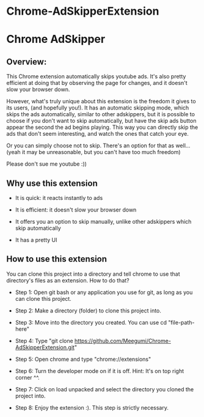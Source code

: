 # Chrome-AdSkipperExtension
 # Chrome AdSkipper

 ## Overview:
 
 This Chrome extension automatically skips youtube ads. It's also pretty efficient at doing that by observing the page for changes, and it doesn't slow your browser down. 
 
 However, what's truly unique about this extension is the freedom it gives to its users, (and hopefully you!). It has an automatic skipping mode, which skips the ads
 automatically, similar to other adskippers, but it is possible to choose if you don't want to skip automatically, but have the skip ads button appear the second 
 the ad begins playing. This way you can directly skip the ads that don't seem interesting, and watch the ones that catch your eye.

Or you can simply choose not to skip. There's an option for that as well...
(yeah it may be unreasonable, but you can't have too much freedom)

 Please don't sue me youtube :))

## Why use this extension

* It is quick: it reacts instantly to ads

* It is efficient: it doesn't slow your browser down

* It offers you an option to skip manually, unlike other adskippers which skip automatically

* It has a pretty UI

## How to use this extension

You can clone this project into a directory and tell chrome to use that directory's files as an extension. How to do that?

* Step 1: Open git bash or any application you use for git, as long as you can clone this project.

* Step 2: Make a directory (folder) to clone this project into.

* Step 3: Move into the directory you created. You can use cd "file-path-here"

* Step 4: Type "git clone https://github.com/Meegumi/Chrome-AdSkipperExtension.git"

* Step 5: Open chrome and type "chrome://extensions"

* Step 6: Turn the developer mode on if it is off. Hint: It's on top right corner ^^.

* Step 7: Click on load unpacked and select the directory you cloned the project into.

* Step 8: Enjoy the extension :). This step is strictly necessary.

